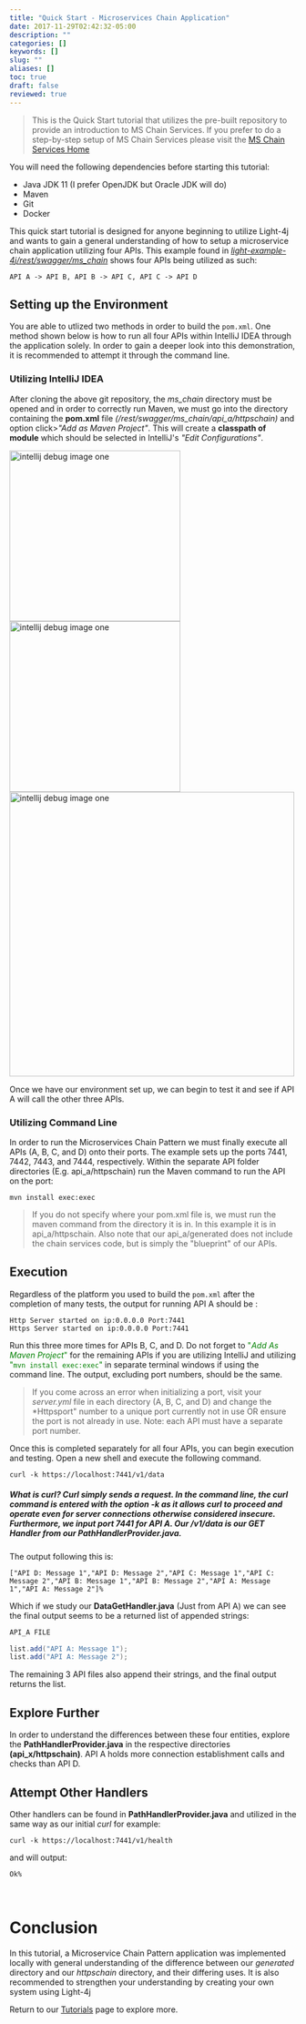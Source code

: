 ```yaml
---
title: "Quick Start - Microservices Chain Application"
date: 2017-11-29T02:42:32-05:00
description: ""
categories: []
keywords: []
slug: ""
aliases: []
toc: true
draft: false
reviewed: true
---
```

>This is the Quick Start tutorial that utilizes the pre-built repository to provide an introduction to MS Chain Services. 
>If you prefer to do a step-by-step setup of MS Chain Services please visit the [MS Chain Services Home](/tutorial/rest/swagger/ms-chain/)


You will need the following dependencies before starting this tutorial:

- Java JDK 11 (I prefer OpenJDK but Oracle JDK will do)
- Maven
- Git
- Docker

This quick start tutorial is designed for anyone beginning to utilize Light-4j and wants to gain a general understanding of how to setup a microservice chain application utilizing four APIs. This example found in *[light-example-4j/rest/swagger/ms_chain](https://github.com/networknt/light-example-4j)* shows four APIs being utilized as such:
```
API A -> API B, API B -> API C, API C -> API D
```
## Setting up the Environment

You are able to utlized two methods in order to build the `pom.xml`. One method shown below is how to run all four APIs within IntelliJ IDEA through the application solely. In order to gain a deeper look into this demonstration, it is recommended to attempt it through the command line.

### Utilizing IntelliJ IDEA

After cloning the above git repository, the *ms_chain* directory must be opened and in order to correctly run Maven, we must go into the directory containing the **pom.xml** file *(/rest/swagger/ms_chain/api_a/httpschain)* and option click>*"Add as Maven Project"*. This will create a **classpath of module** which should be selected in IntelliJ's *"Edit Configurations"*.

<img src="/images/quickstart_tut1.png" alt="intellij debug image one" style="width:300px;"/>

<img src="/images/ij-idea-debug1.png" alt="intellij debug image one" style="width:300px;"/>

<img src="/images/quickstart_tut2.png" alt="intellij debug image one" style="width:500px;"/>

Once we have our environment set up, we can begin to test it and see if API A will call the other three APIs.

### Utilizing Command Line

In order to run the Microservices Chain Pattern we must finally execute all APIs (A, B, C, and D) onto their ports. The example sets up the ports 7441, 7442, 7443, and 7444, respectively. Within the separate API folder directories (E.g. api_a/httpschain) run the Maven command to run the API on the port:

```
mvn install exec:exec
```
>If you do not specify where your pom.xml file is, we must run the maven command from the directory it is in. In this example it is in api_a/httpschain. 
>Also note that our api_a/generated does not include the chain services code, but is simply the "blueprint" of our APIs.


## Execution

Regardless of the platform you used to build the `pom.xml`  after the completion of many tests, the output for running API A should be :
```
Http Server started on ip:0.0.0.0 Port:7441
Https Server started on ip:0.0.0.0 Port:7441
```
Run this three more times for APIs B, C, and D. Do not forget to <span style="color:green">"*Add As Maven Project*"</span> for the remaining APIs if you are utilizing IntelliJ and utilizing <span style="color:green">"`mvn install exec:exec`"</span> in separate terminal windows if using the command line. The output, excluding port numbers, should be the same.

>If you come across an error when initializing a port, visit your *server.yml* file in each directory (A, B, C, and D) and change the *Httpsport" number to a unique port currently not in use OR ensure the port is not already in use.
>Note: each API must have a separate port number.

Once this is completed separately for all four APIs, you can begin execution and testing. Open a new shell and execute the following command.

```
curl -k https://localhost:7441/v1/data
```
##### What is curl? _Curl simply sends a request. In the command line, the curl command is entered with the option *-k* as it allows curl to proceed and operate even for server connections otherwise considered insecure. Furthermore, we input port 7441 for API A. Our */v1/data* is our *GET Handler* from our **PathHandlerProvider.java**._
The output following this is:

```
["API D: Message 1","API D: Message 2","API C: Message 1","API C: Message 2","API B: Message 1","API B: Message 2","API A: Message 1","API A: Message 2"]%
```
Which if we study our **DataGetHandler.java** (Just from API A) we can see the final output seems to be a returned list of appended strings:

```java
API_A FILE

list.add("API A: Message 1");
list.add("API A: Message 2");
```
The remaining 3 API files also append their strings, and the final output returns the list.

## Explore Further

In order to understand the differences between these four entities, explore the **PathHandlerProvider.java** in the respective directories **(api_x/httpschain)**. API A holds more connection establishment calls and checks than API D.

## Attempt Other Handlers

Other handlers can be found in **PathHandlerProvider.java** and utilized in the same way as our initial *curl* for example:
```
curl -k https://localhost:7441/v1/health
```
and will output:
```
Ok%
```   
&nbsp;


# Conclusion

In this tutorial, a Microservice Chain Pattern application was implemented locally with general understanding of the difference between our *generated* directory and our *httpschain* directory, and their differing uses. It is also recommended to strengthen your understanding by creating your own system using Light-4j

Return to our [Tutorials][] page to explore more.




[Swagger 2.0 specification]: https://github.com/OAI/OpenAPI-Specification/blob/master/versions/2.0.md
[OpenAPI 3.0 specification]: https://swagger.io/specification/
[Tutorials]: /tutorial
